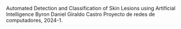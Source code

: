 Automated Detection and Classification of Skin Lesions using Artificial Intelligence
Byron Daniel Giraldo Castro
Proyecto de redes de computadores, 2024-1.
